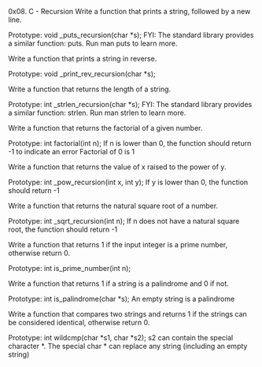 0x08. C - Recursion
Write a function that prints a string, followed by a new line.

Prototype: void _puts_recursion(char *s);
FYI: The standard library provides a similar function: puts. Run man puts to learn more.

Write a function that prints a string in reverse.

Prototype: void _print_rev_recursion(char *s);

Write a function that returns the length of a string.

Prototype: int _strlen_recursion(char *s);
FYI: The standard library provides a similar function: strlen. Run man strlen to learn more.

Write a function that returns the factorial of a given number.

Prototype: int factorial(int n);
If n is lower than 0, the function should return -1 to indicate an error
Factorial of 0 is 1

Write a function that returns the value of x raised to the power of y.

Prototype: int _pow_recursion(int x, int y);
If y is lower than 0, the function should return -1

Write a function that returns the natural square root of a number.

Prototype: int _sqrt_recursion(int n);
If n does not have a natural square root, the function should return -1

Write a function that returns 1 if the input integer is a prime number, otherwise return 0.

Prototype: int is_prime_number(int n);

Write a function that returns 1 if a string is a palindrome and 0 if not.

Prototype: int is_palindrome(char *s);
An empty string is a palindrome

Write a function that compares two strings and returns 1 if the strings can be considered identical, otherwise return 0.

Prototype: int wildcmp(char *s1, char *s2);
s2 can contain the special character *.
The special char * can replace any string (including an empty string)
